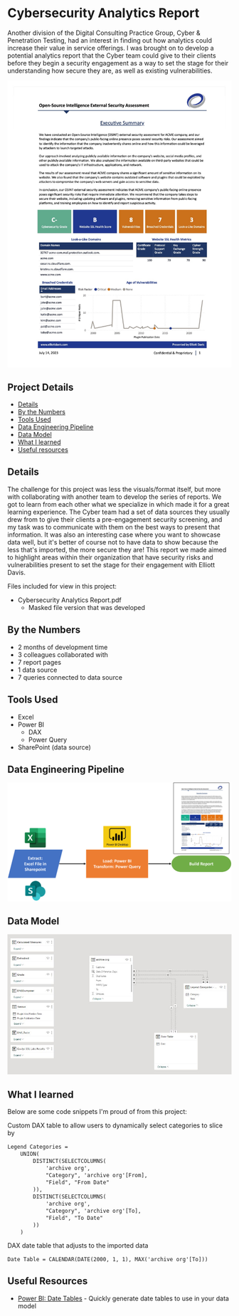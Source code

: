 # Cybersecurity Analytics Report

Another division of the Digital Consulting Practice Group, Cyber & Penetration Testing, had an interest in finding out how analytics could increase their value in service offerings. I was brought on to develop a potential analytics report that the Cyber team could give to their clients before they begin a security engagement as a way to set the stage for their understanding how secure they are, as well as existing vulnerabilities.

!["Report"](./Cybersecurity%20Analytics%20Report.jpg)

## Project Details
- [Details](#details)
- [By the Numbers](#by-the-numbers)
- [Tools Used](#tools-used)
- [Data Engineering Pipeline](#data-engineering-pipeline)
- [Data Model](#data-model)
- [What I learned](#what-i-learned)
- [Useful resources](#useful-resources)

## Details

The challenge for this project was less the visuals/format itself, but more with collaborating with another team to develop the series of reports. We got to learn from each other what we specialize in which made it for a great learning experience. The Cyber team had a set of data sources they usually drew from to give their clients a pre-engagement security screening, and my task was to communicate with them on the best ways to present that information. It was also an interesting case where you want to showcase data well, but it's better of course not to have data to show because the less that's imported, the more secure they are! This report we made aimed to highlight areas within their organization that have security risks and vulnerabilities present to set the stage for their engagement with Elliott Davis.

Files included for view in this project:
- Cybersecurity Analytics Report.pdf
  - Masked file version that was developed

## By the Numbers

- 2 months of development time
- 3 colleagues collaborated with
- 7 report pages
- 1 data source
- 7 queries connected to data source

## Tools Used

- Excel
- Power BI
  - DAX
  - Power Query
- SharePoint (data source)

## Data Engineering Pipeline

!["Pipeline"](./Cybersecurity%20Analytics%20Report%20Pipeline.png)

## Data Model

!["Data Model"](./Cybersecurity%20Analytics%20Report%20Data%20Model.JPG)

## What I learned

Below are some code snippets I'm proud of from this project:

Custom DAX table to allow users to dynamically select categories to slice by
```DAX
Legend Categories = 
    UNION(
        DISTINCT(SELECTCOLUMNS(
            'archive org',
            "Category", 'archive org'[From],
            "Field", "From Date"
        )),
        DISTINCT(SELECTCOLUMNS(
            'archive org',
            "Category", 'archive org'[To],
            "Field", "To Date"
        ))
    )
```

DAX date table that adjusts to the imported data
```DAX
Date Table = CALENDAR(DATE(2000, 1, 1), MAX('archive org'[To]))
```

## Useful Resources

- [Power BI: Date Tables](https://www.youtube.com/watch?v=WybnTHDl-AM) - Quickly generate date tables to use in your data model